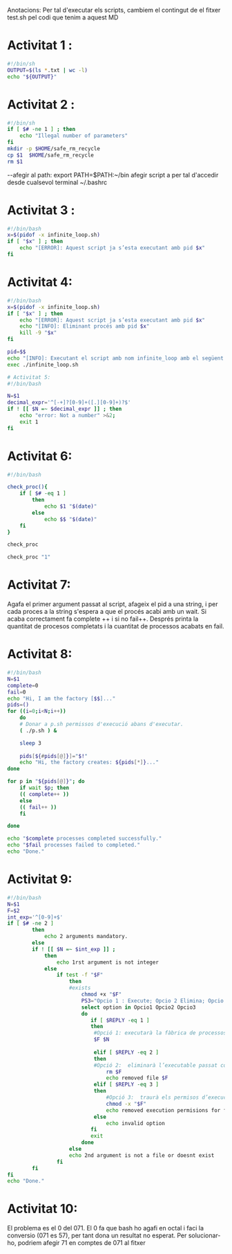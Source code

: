 Anotacions: Per tal d'executar els scripts, cambiem el contingut de el fitxer test.sh pel codi que tenim a aquest MD
# Activitat 1 :
```sh
#!/bin/sh
OUTPUT=$(ls *.txt | wc -l)
echo "${OUTPUT}"
```

# Activitat 2 : 
```sh
#!/bin/sh
if [ $# -ne 1 ] ; then
    echo "Illegal number of parameters"
fi
mkdir -p $HOME/safe_rm_recycle
cp $1  $HOME/safe_rm_recycle
rm $1
```
--afegir al path:
export PATH=$PATH:~/bin
afegir script a per tal d'accedir desde cualsevol terminal  ~/.bashrc

# Activitat 3 :
```sh
#!/bin/bash 
x=$(pidof -x infinite_loop.sh)
if [ "$x" ] ; then
    echo "[ERROR]: Aquest script ja s’esta executant amb pid $x"
fi
```
# Activitat 4:
```sh
#!/bin/bash 
x=$(pidof -x infinite_loop.sh)
if [ "$x" ] ; then
    echo "[ERROR]: Aquest script ja s’esta executant amb pid $x"
    echo "[INFO]: Eliminant procés amb pid $x"
    kill -9 "$x"
fi

pid=$$
echo "[INFO]: Executant el script amb nom infinite_loop amb el següent pid $pid."
exec ./infinite_loop.sh

# Activitat 5:
#!/bin/bash

N=$1
decimal_expr='^[-+]?[0-9]+([.][0-9]+)?$'
if ! [[ $N =~ $decimal_expr ]] ; then
    echo "error: Not a number" >&2;
    exit 1
fi
```
# Activitat 6:
```sh
#!/bin/bash

check_proc(){
    if [ $# -eq 1 ] 
        then
            echo $1 "$(date)" 
        else
            echo $$ "$(date)"
    fi
}

check_proc

check_proc "1"
```
# Activitat 7:
Agafa el primer argument passat al script, afageix el pid a una string, i per cada proces a la string s'espera a que el procés acabi amb un wait. Si acaba correctament fa complete ++ i si no fail++. Després printa la quantitat de procesos completats i la cuantitat de processos acabats en fail.

# Activitat 8:

```sh
#!/bin/bash
N=$1
complete=0
fail=0
echo "Hi, I am the factory [$$]..."
pids=()
for ((i=0;i<N;i++))
    do
    # Donar a p.sh permissos d'execució abans d'executar.
    ( ./p.sh ) &

    sleep 3
    
    pids[${#pids[@]}]="$!"
    echo "Hi, the factory creates: ${pids[*]}..."
done

for p in "${pids[@]}"; do
    if wait $p; then
    (( complete++ ))
    else
    (( fail++ ))
    fi

done

echo "$complete processes completed successfully."
echo "$fail processes failed to completed."
echo "Done."
```

# Activitat 9:
``` sh
#!/bin/bash
N=$1
F=$2
int_exp='^[0-9]+$'
if [ $# -ne 2 ] 
        then
            echo 2 arguments mandatory.
        else
        if ! [[ $N =~ $int_exp ]] ; 
            then
                echo 1rst argument is not integer
            else 
                if test -f "$F"  
                    then
                    #exists
                        chmod +x "$F"
                        PS3="Opcio 1 : Execute; Opcio 2 Elimina; Opcio 3 remove perms; "
                        select option in Opcio1 Opcio2 Opcio3
                        do
                           if [ $REPLY -eq 1 ] 
                           then
                            #Opció 1: executarà la fàbrica de processos amb els arguments rebuts.
                            $F $N
                                
                            elif [ $REPLY -eq 2 ]
                            then
                            #Opció 2:  eliminarà l’executable passat com a paràmetre.
                                rm $F
                                echo removed file $F
                            elif [ $REPLY -eq 3 ]
                            then
                                #Opció 3:  traurà els permisos d’execució de l’argument 2.
                                chmod -x "$F"
                                echo removed execution permisions for file $F 
                            else    
                                echo invalid option
                           fi
                           exit
                        done
                    else
                    echo 2nd argument is not a file or doesnt exist
                fi
        fi
fi
echo "Done."
```

# Activitat 10:
El problema es el 0 del 071. El 0 fa que bash ho agafi en octal i faci la conversio (071 es 57), per tant dona un resultat no esperat.
Per solucionar-ho, podriem afegir 71 en comptes de 071 al fitxer
